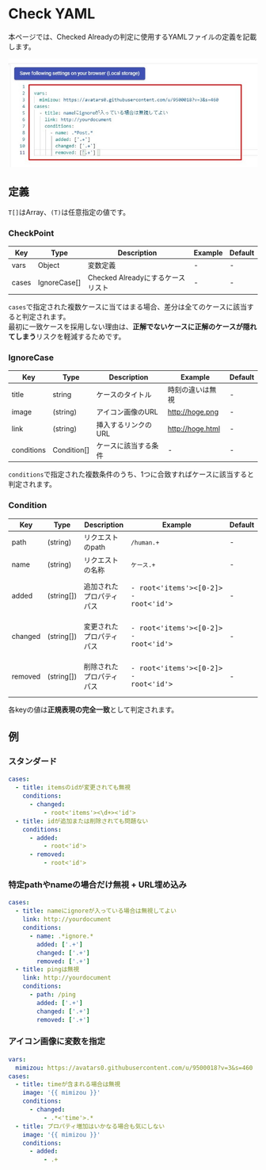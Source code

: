 Check YAML
==========

本ページでは、Checked Alreadyの判定に使用するYAMLファイルの定義を記載します。

[![](./resources/checkyaml.jpg)](./resources/checkyaml.jpg)


定義
----

`T[]`はArray、`(T)`は任意指定の値です。

### CheckPoint

|  Key  |     Type     |            Description            | Example | Default |
| ----- | ------------ | --------------------------------- | ------- | ------- |
| vars  | Object       | 変数定義                          | -       | -       |
| cases | IgnoreCase[] | Checked Alreadyにするケースリスト | -       | -       |

`cases`で指定された複数ケースに当てはまる場合、差分は全てのケースに該当すると判定されます。  
最初に一致ケースを採用しない理由は、**正解でないケースに正解のケースが隠れてしまう**リスクを軽減するためです。

### IgnoreCase

|    Key     |    Type     |     Description      |     Example      | Default |
| ---------- | ----------- | -------------------- | ---------------- | ------- |
| title      | string      | ケースのタイトル     | 時刻の違いは無視 | -       |
| image      | (string)    | アイコン画像のURL    | http://hoge.png  | -       |
| link       | (string)    | 挿入するリンクのURL  | http://hoge.html | -       |
| conditions | Condition[] | ケースに該当する条件 | -                | -       |

`conditions`で指定された複数条件のうち、1つに合致すればケースに該当すると判定されます。

### Condition

|   Key   |    Type    |       Description        |                      Example                       | Default |
| ------- | ---------- | ------------------------ | -------------------------------------------------- | ------- |
| path    | (string)   | リクエストのpath         | `/human.+`                                         | -       |
| name    | (string)   | リクエストの名称         | `ケース.+`                                         | -       |
| added   | (string[]) | 追加されたプロパティパス | <pre>- root<'items'><[0-2]></br>- root<'id'></pre> | -       |
| changed | (string[]) | 変更されたプロパティパス | <pre>- root<'items'><[0-2]></br>- root<'id'></pre> | -       |
| removed | (string[]) | 削除されたプロパティパス | <pre>- root<'items'><[0-2]></br>- root<'id'></pre> | -       |

各keyの値は**正規表現の完全一致**として判定されます。


例
---

### スタンダード

```yaml
cases:
  - title: itemsのidが変更されても無視
    conditions:
      - changed:
          - root<'items'><\d+><'id'>
  - title: idが追加または削除されても問題ない
    conditions:
      - added:
          - root<'id'>
      - removed:
          - root<'id'>
```

### 特定pathやnameの場合だけ無視 + URL埋め込み

```yaml
cases:
  - title: nameにignoreが入っている場合は無視してよい
    link: http://yourdocument
    conditions:
      - name: .*ignore.*
        added: ['.+']
        changed: ['.+']
        removed: ['.+']
  - title: pingは無視
    link: http://yourdocument
    conditions:
      - path: /ping
        added: ['.+']
        changed: ['.+']
        removed: ['.+']
```

### アイコン画像に変数を指定

```yaml
vars:
  mimizou: https://avatars0.githubusercontent.com/u/9500018?v=3&s=460
cases:
  - title: timeが含まれる場合は無視
    image: '{{ mimizou }}'
    conditions:
      - changed:
          - .*<'time'>.*
  - title: プロパティ増加はいかなる場合も気にしない
    image: '{{ mimizou }}'
    conditions:
      - added:
          - .+
```



